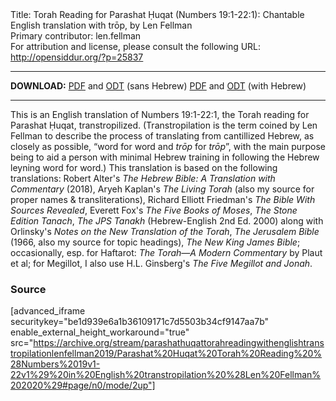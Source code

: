 <html>
<head></head>
<body>
Title: Torah Reading for Parashat Ḥuqat (Numbers 19:1-22:1): Chantable English translation with trōp, by Len Fellman<br />
Primary contributor: len.fellman<br />
For attribution and license, please consult the following URL: <a href="http://opensiddur.org/?p=25837">http://opensiddur.org/?p=25837</a>
<p />
<hr />

<strong>DOWNLOAD:</strong> 
<a href="https://archive.org/download/parashathuqattorahreadingwithenglishtranstropilationlenfellman2019/Parashat%20Huqat%20Torah%20Reading%20%28Numbers%2019v1-22v1%29%20in%20English%20transtropilation%20%28Len%20Fellman%202020%29%20-%20english%20only.pdf">PDF</a> and <a href="https://archive.org/download/parashathuqattorahreadingwithenglishtranstropilationlenfellman2019/Parashat%20Huqat%20Torah%20Reading%20%28Numbers%2019v1-22v1%29%20in%20English%20transtropilation%20%28Len%20Fellman%202019%29%20-%20english%20only.odt">ODT</a> (sans Hebrew) 
<a href="https://archive.org/download/parashathuqattorahreadingwithenglishtranstropilationlenfellman2019/Parashat%20Huqat%20Torah%20Reading%20%28Numbers%2019v1-22v1%29%20in%20English%20transtropilation%20%28Len%20Fellman%202020%29.pdf">PDF</a> and <a href="https://archive.org/download/parashathuqattorahreadingwithenglishtranstropilationlenfellman2019/Parashat%20Huqat%20Torah%20Reading%20%28Numbers%2019v1-22v1%29%20in%20English%20transtropilation%20%28Len%20Fellman%202019%29.odt">ODT</a> (with Hebrew)

<hr />

This is an English translation of Numbers 19:1-22:1, the Torah reading for Parashat Ḥuqat, transtropilized. (Transtropilation is the term coined by Len Fellman to describe the process of translating from cantillized Hebrew, as closely as possible, “word for word and <em>trōp</em> for <em>trōp</em>”, with the main purpose being to aid a person with minimal Hebrew training in following the Hebrew leyning word for word.) This translation is based on the following translations: Robert Alter's <em>The Hebrew Bible: A Translation with Commentary</em> (2018), Aryeh Kaplan's <em>The Living Torah</em> (also my source for proper names &amp; transliterations), Richard Elliott Friedman's <em>The Bible With Sources Revealed</em>, Everett Fox's <em>The Five Books of Moses</em>, <em>The Stone Edition Tanach</em>, <em>The JPS Tanakh</em> (Hebrew-English 2nd Ed. 2000) along with Orlinsky's <em>Notes on the New Translation of the Torah</em>, <em>The Jerusalem Bible</em> (1966, also my source for topic headings), <em>The New King James Bible</em>; occasionally, esp. for Haftarot: <em>The Torah—A Modern Commentary</em> by Plaut et al; for Megillot, I also use H.L. Ginsberg's <em>The Five Megillot and Jonah</em>.

<h3>Source</h3>

[advanced_iframe securitykey="be1d939e6a1b36109171c7d5503b34cf9147aa7b" enable_external_height_workaround="true" src="https://archive.org/stream/parashathuqattorahreadingwithenglishtranstropilationlenfellman2019/Parashat%20Huqat%20Torah%20Reading%20%28Numbers%2019v1-22v1%29%20in%20English%20transtropilation%20%28Len%20Fellman%202020%29#page/n0/mode/2up"]
</body>
</html>
